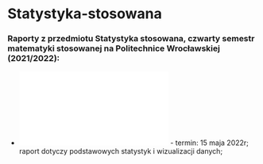 # Statystyka-stosowana
### Raporty z przedmiotu Statystyka stosowana, czwarty semestr matematyki stosowanej na Politechnice Wrocławskiej (2021/2022):
* **![pierwszy raport](Kowalczyk_Mazur_SS_raport1.pdf)** - termin: 15 maja 2022r; <br/> raport dotyczy podstawowych statystyk i wizualizacji danych;